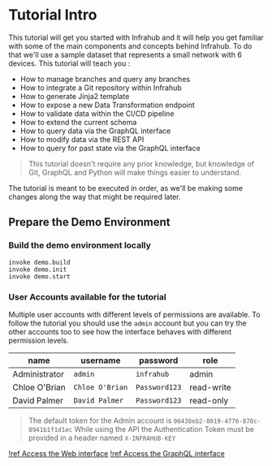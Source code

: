 # Tutorial Intro

This tutorial will get you started with Infrahub and it will help you get familiar with some of the main components and concepts behind Infrahub. To do that we'll use a sample dataset that represents a small network with 6 devices. This tutorial will teach you :
- How to manage branches and query any branches
- How to integrate a Git repository within Infrahub
- How to generate Jinja2 template
- How to expose a new Data Transformation endpoint
- How to validate data within the CI/CD pipeline
- How to extend the current schema
- How to query data via the GraphQL interface
- How to modify data via the REST API
- How to query for past state via the GraphQL interface


> This tutorial doesn't require any prior knowledge, but knowledge of Git, GraphQL and Python will make things easier to understand.

The tutorial is meant to be executed in order, as we'll be making some changes along the way that might be required later.

## Prepare the Demo Environment

### Build the demo environment locally

```
invoke demo.build
invoke demo.init
invoke demo.start
```

### User Accounts available for the tutorial

Multiple user accounts with different levels of permissions are available.
To follow the tutorial you should use the `admin` account but you can try the other accounts too to see how the interface behaves with different permission levels.

| name          | username        | password      | role       |
|---------------|-----------------|---------------|------------|
| Administrator | `admin`         | `infrahub`    | admin      |
| Chloe O'Brian | `Chloe O'Brian` | `Password123` | read-write |
| David Palmer  | `David Palmer`  | `Password123` | read-only  |

> The default token for the Admin account is `06438eb2-8019-4776-878c-0941b1f1d1ec`
> While using the API the Authentication Token must be provided in a header named `X-INFRAHUB-KEY`

[!ref Access the Web interface](http://localhost:8000)
[!ref Access the GraphQL interface](http://localhost:8000/graphql)
